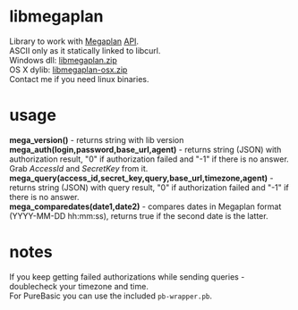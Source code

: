 # libmegaplan
Library to work with [Megaplan](http://megaplan.ru) [API](https://help.megaplan.ru/API).  
ASCII only as it statically linked to libcurl.  
Windows dll: [libmegaplan.zip](http://deseven.info/sys/libmegaplan.zip)  
OS X dylib: [libmegaplan-osx.zip](http://deseven.info/sys/libmegaplan-osx.zip)  
Contact me if you need linux binaries.  

# usage
**mega_version()** - returns string with lib version  
**mega_auth(login,password,base_url,agent)** - returns string (JSON) with authorization result, "0" if authorization failed and "-1" if there is no answer. Grab *AccessId* and *SecretKey* from it.  
**mega_query(access_id,secret_key,query,base_url,timezone,agent)** - returns string (JSON) with query result, "0" if authorization failed and "-1" if there is no answer.  
**mega_comparedates(date1,date2)** - compares dates in Megaplan format (YYYY-MM-DD hh:mm:ss), returns true if the second date is the latter.  

# notes
If you keep getting failed authorizations while sending queries - doublecheck your timezone and time.  
For PureBasic you can use the included ```pb-wrapper.pb```.  